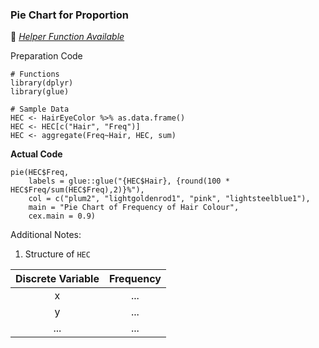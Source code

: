 ### Pie Chart for Proportion
:white_heart: [_Helper Function Available_](../../[SC]-Descriptive-Analytics/[SC]-Data-Visualisation/[HF]-(Prop)-Pie-Chart-&-Frequency-Table.md)

Preparation Code
```
# Functions
library(dplyr)
library(glue)

# Sample Data
HEC <- HairEyeColor %>% as.data.frame()
HEC <- HEC[c("Hair", "Freq")]
HEC <- aggregate(Freq~Hair, HEC, sum)
```
**Actual Code**
```
pie(HEC$Freq,
    labels = glue::glue("{HEC$Hair}, {round(100 * HEC$Freq/sum(HEC$Freq),2)}%"),
    col = c("plum2", "lightgoldenrod1", "pink", "lightsteelblue1"),
    main = "Pie Chart of Frequency of Hair Colour",
    cex.main = 0.9)
```
Additional Notes:
1. Structure of `HEC`

| Discrete Variable | Frequency |
|:---:| :---: |
| x | ... |
| y | ... |
| ... | ... |
